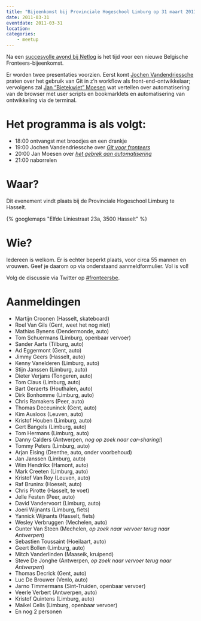 ```yaml
---
title: "Bijeenkomst bij Provinciale Hogeschool Limburg op 31 maart 2011"
date: 2011-03-31
eventdate: 2011-03-31
location: 
categories: 
    - meetup
---
```

Na een [succesvolle avond bij Netlog](/bijeenkomsten/2010/netlog) is het tijd voor een nieuwe Belgische Fronteers-bijeenkomst.

Er worden twee presentaties voorzien. Eerst komt [Jochen Vandendriessche](http://joggink.be/) praten over het gebruik van Git in z’n workflow als front-end-ontwikkelaar; vervolgens zal [Jan “Bietekwiet” Moesen](http://jan.moesen.nu/) wat vertellen over automatisering van de browser met user scripts en bookmarklets en automatisering van ontwikkeling via de terminal.

# Het programma is als volgt:

* 18:00 ontvangst met broodjes en een drankje
* 19:00 Jochen Vandendriessche over _[Git voor fronteers](http://www.slideshare.net/joggink/git-7491152)_
* 20:00 Jan Moesen over _[het gebrek aan automatisering](http://jan.moesen.nu/presentaties/klik-hier-niet-fronteers-2011/)_
* 21:00 naborrelen

# Waar?

Dit evenement vindt plaats bij de Provinciale Hogeschool Limburg te Hasselt.

{% googlemaps "Elfde Liniestraat 23a, 3500 Hasselt" %}

# Wie?

Iedereen is welkom. Er is echter beperkt plaats, voor circa 55 mannen en vrouwen. Geef je daarom op via onderstaand aanmeldformulier. Vol is vol!

Volg de discussie via Twitter op [#fronteersbe](https://twitter.com/search?q=%23fronteersbe).

# Aanmeldingen

* Martijn Croonen (Hasselt, skateboard)
* Roel Van Gils (Gent, weet het nog niet)
* Mathias Bynens (Dendermonde, auto)
* Tom Schuermans (Limburg, openbaar vervoer)
* Sander Aarts (Tilburg, auto)
* Ad Eggermont (Gent, auto)
* Jimmy Geers (Hasselt, auto)
* Kenny Vanelderen (Limburg, auto)
* Stijn Janssen (Limburg, auto)
* Dieter Verjans (Tongeren, auto)
* Tom Claus (Limburg, auto)
* Bart Geraerts (Houthalen, auto)
* Dirk Bonhomme (Limburg, auto)
* Chris Ramakers (Peer, auto)
* Thomas Deceuninck (Gent, auto)
* Kim Ausloos (Leuven, auto)
* Kristof Houben (Limburg, auto)
* Gert Bangels (Limburg, auto)
* Tom Hermans (Limburg, auto)
* Danny Calders (Antwerpen, *nog op zoek naar car-sharing!*)
* Tommy Peters (Limburg, auto)
* Arjan Eising (Drenthe, auto, onder voorbehoud)
* Jan Janssen (Limburg, auto)
* Wim Hendrikx (Hamont, auto)
* Mark Creeten (Limburg, auto)
* Kristof Van Roy (Leuven, auto)
* Raf Bruninx (Hoeselt, auto)
* Chris Pirotte (Hasselt, te voet)
* Jelle Festen (Peer, auto)
* David Vandervoort (Limburg, auto)
* Joeri Wijnants (Limburg, fiets)
* Yannick Wijnants (Hasselt, fiets)
* Wesley Verbruggen (Mechelen, auto)
* Gunter Van Steen (Mechelen, *op zoek naar vervoer terug naar Antwerpen*)
* Sebastien Toussaint (Hoeilaart, auto)
* Geert Bollen (Limburg, auto)
* Mitch Vanderlinden (Maaseik, kruipend)
* Steve De Jonghe (Antwerpen, *op zoek naar vervoer terug naar Antwerpen*)
* Thomas Decrick (Gent, auto)
* Luc De Brouwer (Venlo, auto)
* Jarno Timmermans (Sint-Truiden, openbaar vervoer)
* Veerle Verbert (Antwerpen, auto)
* Kristof Quintens (Limburg, auto)
* Maikel Celis (Limburg, openbaar vervoer)
* En nog 2 personen



